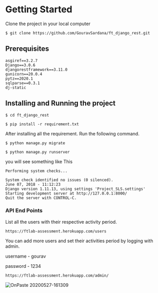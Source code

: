 # Getting Started


Clone the project in your local computer
```
$ git clone https://github.com/GouravSardana/ft_django_rest.git
```

## Prerequisites



```
asgiref==3.2.7
Django==3.0.6
djangorestframework==3.11.0
gunicorn==20.0.4
pytz==2020.1
sqlparse==0.3.1
dj-static

```



## Installing and Running the project

```
$ cd ft_django_rest
```
```
$ pip install -r requirement.txt
```
After installing all the requirement. Run the following command.

```
$ python manage.py migrate
```

```
$ python manage.py runserver
```
you will see something like This
```
Performing system checks...

System check identified no issues (0 silenced).
June 07, 2018 - 11:12:23
Django version 1.11.13, using settings 'Project_SLS.settings'
Starting development server at http://127.0.0.1:8000/
Quit the server with CONTROL-C.
```

### API End Points

List all the users with their respective activity period.
```
https://ftlab-assessment.herokuapp.com/users
```


You can add more users and set their activities period by logging with admin.

username - gourav

password - 1234

```
https://ftlab-assessment.herokuapp.com/admin/
```

![OnPaste 20200527-161309](https://user-images.githubusercontent.com/31731827/83009843-0244de00-a035-11ea-94c4-730344ad7519.png)
